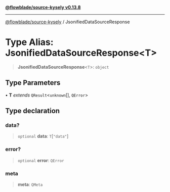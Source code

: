 [**@flowblade/source-kysely v0.13.8**](../README.md)

***

[@flowblade/source-kysely](../README.md) / JsonifiedDataSourceResponse

# Type Alias: JsonifiedDataSourceResponse\<T\>

> **JsonifiedDataSourceResponse**\<`T`\>: `object`

## Type Parameters

• **T** *extends* `QResult`\<`unknown`[], `QError`\>

## Type declaration

### data?

> `optional` **data**: `T`\[`"data"`\]

### error?

> `optional` **error**: `QError`

### meta

> **meta**: `QMeta`
